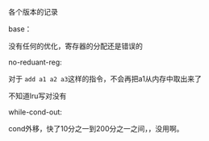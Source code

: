 各个版本的记录

base：

没有任何的优化，寄存器的分配还是错误的

no-reduant-reg:

对于 `add a1 a2 a3`这样的指令，不会再把a1从内存中取出来了

不知道lru写对没有

while-cond-out:

cond外移，快了10分之一到200分之一之间，，没用啊。

